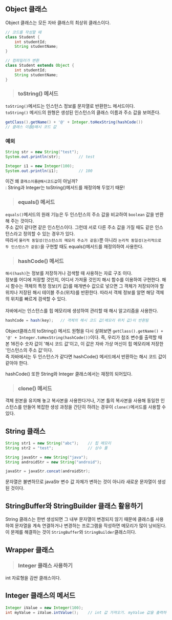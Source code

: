 Object 클래스
---
Object 클래스는 모든 자바 클래스의 최상위 클래스이다.

```java
// 코드를 작성할 때
class Student {
    int studentId;
    String studentName;
}

// 컴파일러가 변환
class Student extends Object {
    int studentId;
    String studentName;
}
```
> ### toString() 메서드

`toString()`메서드는 인스턴스 정보를 문자열로 반환한느 메서드이다.
<br>
`toString()` 메서드의 원형은 생성된 인스턴스의 클래스 이름과 주소 값을 보여준다.
```java
getClass().getName() + '@' + Integer.toHexString(hashCode())
// 클래스 이름@해시 코드 값
```
### 예외
```java
String str = new String("test");
System.out.println(str);        // test

Integer i1 = new Integer(100);
System.out.println(i1);         // 100
```
이건 왜 `클래스이름@해시코드값`이 아닐까?<br>
: String과 Integer는 toString()메서드를 재정의해 두었기 때문!

> ### equals() 메서드
`equals()`메서드의 원래 기능은 두 인스턴스의 주소 값을 비교하여 `boolean` 값을 반환해 주는 것이다.<br>
주소 값이 같다면 같은 인스턴스이다. 그런데 서로 다른 주소 값을 가질 때도 같은 인스턴스라고 정의할 수 있는 경우가 있다.<br>
따라서 `물리적 동일성(인스턴스의 메모리 주소가 같음)`뿐 아니라 `논리적 동일성(논리적으로 두 인스턴스가 같음)`을 구현할 때도 equals()메서드를 재정의하여 사용한다.

>### hashCode() 메서드
`해시(hash)`는 정보를 저장하거나 검색할 때 사용하는 자료 구조 이다.<br>
정보를 어디에 저장할 것인지, 어디서 가져올 것인지 해시 함수를 이용하여 구현한다. 해시 함수는 객체의 특정 정보(키 값)를 매개변수 값으로 넣으면 그 객체가 저장되어야 할 위치나 저장된 해시 테이블 주소(위치)를 반환한다. 따라서 객체 정보를 알면 해당 객체의 위치를 빠르게 검색할 수 있다.
<br><br>
자바에서는 인스턴스를 힙 메모리에 생성하여 관리할 때 해시 알고리즘을 사용한다.
```java
hashCode = hash(key);   // 객체의 해시 코드 값(메모리 위치 값)이 반환됨
```
Object클래스의 toString() 메서드 원형을 다시 살펴보면 `getClass().getName() + '@' + Integer.toHexString(hashCode())`이다.
즉, 우리가 참조 변수를 출력할 때 본 16진수 숫자 값이 '해시 코드 값'이고, 이 값은 자바 가상 머신이 힙 메모리에 저장한 '인스턴스의 주소 값'이다.<br>
즉 자바에서는 두 인스턴스가 같다면 hashCode() 메서드에서 반환하는 해시 코드 값이 같아야 한다.

hashCode() 또한 String와 Integer 클래스에서는 재정의 되어있다.

> ### clone() 메서드

객체 원본을 유지해 놓고 복사본을 사용한다거나, 기본 틀의 복사본을 사용해 동일한 인스턴스를 만들어 복잡한 생성 과정을 간단히 하려는 경우이 `clone()`메서드를 사용할 수 있다.

String 클래스
---
```java
String str1 = new String("abc");    // 힙 메모리
String str2 = "test";               // 상수 풀
```

```java
String javaStr = new String("java");
String androidStr = new String("android");

javaStr = javaStr.concat(androidStr);
```
문자열은 불변하므로 javaStr 변수 값 자체가 변하는 것이 아니라 새로운 문자열이 생성된 것이다.

## StringBuffer와 StringBuilder 클래스 활용하기
String 클래스는 한번 생성되면 그 내부 문자열이 변경되지 않기 때문에 클래스를 사용하여 문자열을 계속 연결하거나 변경하는 프로그램을 작성하면 메모리가 많이 낭비된다.
이 문제를 해결하는 것이 `StringBuffer`와 `StringBuilder`클래스이다.

Wrapper 클래스
---
> ### Integer 클래스 사용하기

int 자료형을 감싼 클래스이다.

## Integer 클래스의 메서드
```java
Integer iValue = new Integer(100);
int myValue = iValue.intValue();    // int 값 가져오기. myValue 값을 출력하면 100이 출력됨
```